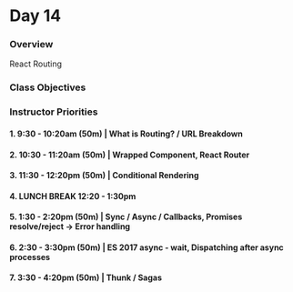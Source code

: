 # Day 14

### Overview
React Routing

### Class Objectives

### Instructor Priorities

#### 1. 9:30 - 10:20am (50m) | What is Routing? / URL Breakdown

#### 2. 10:30 - 11:20am (50m) | Wrapped Component, React Router

#### 3. 11:30 - 12:20pm (50m) | Conditional Rendering

#### 4. LUNCH BREAK 12:20 - 1:30pm

#### 5. 1:30 - 2:20pm (50m) | Sync / Async / Callbacks, Promises resolve/reject -> Error handling

#### 6. 2:30 - 3:30pm (50m) | ES 2017 async - wait, Dispatching after async processes

#### 7. 3:30 - 4:20pm (50m) | Thunk / Sagas
